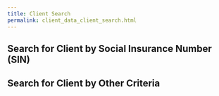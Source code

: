 ```yaml
---
title: Client Search  
permalink: client_data_client_search.html  
---
```


## Search for Client by Social Insurance Number (SIN)  

## Search for Client by Other Criteria   
